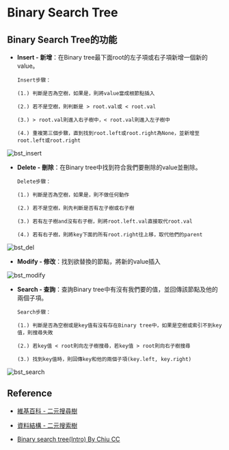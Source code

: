 # **Binary Search Tree**
## Binary Search Tree的功能
* **Insert - 新增**：在Binary tree最下面root的左子項或右子項新增一個新的value。
  
      Insert步驟：
  
      (1.) 判斷是否為空樹，如果是，則將value當成根節點插入
        
      (2.) 若不是空樹，則判斷是 > root.val或 < root.val
        
      (3.) > root.val則進入右子樹中，< root.val則進入左子樹中
        
      (4.) 重複第三個步驟，直到找到root.left或root.right為None，並新增至root.left或root.right

![bst_insert](https://github.com/yuu0223/code-learning/blob/master/image/bst_insert.jpg)

* **Delete - 刪除**：在Binary tree中找到符合我們要刪除的value並刪除。

      Delete步驟：
      
      (1.) 判斷是否為空樹，如果是，則不做任何動作
      
      (2.) 若不是空樹，則先判斷是否有左子樹或右子樹
      
      (3.) 若有左子樹and沒有右子樹，則將root.left.val直接取代root.val
      
      (4.) 若有右子樹，則將key下面的所有root.right往上移，取代他們的parent

![bst_del](https://github.com/yuu0223/code-learning/blob/master/image/bst_delete.jpg)

* **Modify - 修改**：找到欲替換的節點，將新的value插入

![bst_modify]()

* **Search - 查詢**：查詢Binary tree中有沒有我們要的值，並回傳該節點及他的兩個子項。
      
      Search步驟：
      
      (1.) 判斷是否為空樹或是key值有沒有存在Binary tree中，如果是空樹或索引不到key值，則搜尋失敗
      
      (2.) 若key值 < root則向左子樹搜尋，若key值 > root則向右子樹搜尋
      
      (3.) 找到key值時，則回傳key和他的兩個子項(key.left, key.right)

![bst_search](https://github.com/yuu0223/code-learning/blob/master/image/bst_search.jpg)


## Reference

* [維基百科 - 二元搜尋樹](https://zh.wikipedia.org/wiki/%E4%BA%8C%E5%85%83%E6%90%9C%E5%B0%8B%E6%A8%B9)

* [資料結構 - 二元搜索樹](https://emn178.pixnet.net/blog/post/94574434)

* [Binary search tree(Intro) By Chiu CC ](http://alrightchiu.github.io/SecondRound/binary-search-tree-introjian-jie.html#insert)
